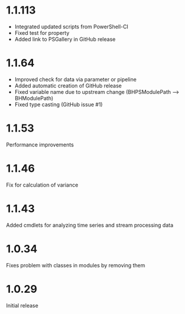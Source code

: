 # 1.1.113

- Integrated updated scripts from PowerShell-CI
- Fixed test for property
- Added link to PSGallery in GitHub release

# 1.1.64

- Improved check for data via parameter or pipeline
- Added automatic creation of GitHub release
- Fixed variable name due to upstream change (BHPSModulePath --> BHModulePath)
- Fixed type casting (GitHub issue #1)

# 1.1.53

Performance improvements

# 1.1.46

Fix for calculation of variance

# 1.1.43

Added cmdlets for analyzing time series and stream processing data

# 1.0.34

Fixes problem with classes in modules by removing them

# 1.0.29

Initial release